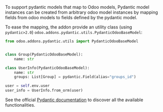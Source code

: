 To support pydantic models that map to Odoo models, Pydantic model
instances can be created from arbitrary odoo model instances by mapping
fields from odoo models to fields defined by the pydantic model. 


To ease the mapping, the addon provide an utility class (using `pydantic>2.0`) `odoo.addons.pydantic.utils.PydanticOdooBaseModel`:

``` python
from odoo.addons.pydantic.utils import PydanticOdooBaseModel


class Group(PydanticOdooBaseModel):
    name: str

class UserInfo(PydanticOdooBaseModel):
    name: str
    groups: List[Group] = pydantic.Field(alias="groups_id")

user = self.env.user
user_info = UserInfo.from_orm(user)
```

See the official [Pydantic
documentation](https://docs.pydantic.dev/) to discover all the
available functionalities.
